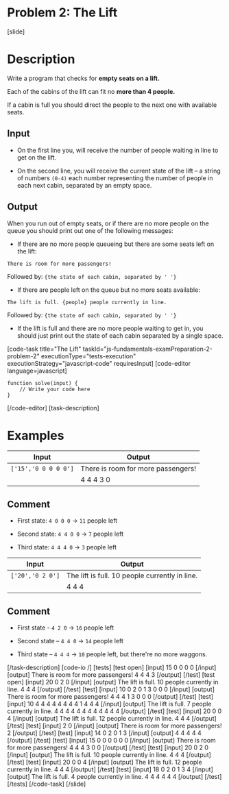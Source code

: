 # Problem 2: The Lift

[slide]
# Description
Write a program that checks for **empty seats on a lift.**

Each of the cabins of the lift can fit no **more than 4 people.**

If a cabin is full you should direct the people to the next one with available seats.

## Input

* On the first line you, will receive the number of people waiting in line to get on the lift.

* On the second line, you will receive the current state of the lift – a string of numbers `(0-4)` each number representing the number of people in each next cabin, separated by an empty space.

## Output

When you run out of empty seats, or if there are no more people on the queue you should print out one of the following messages:

* If there are no more people queueing but there are some seats left on the lift:

`There is room for more passengers!`

Followed by:
`{the state of each cabin, separated by ' '}`

* If there are people left on the queue but no more seats available:

`The lift is full. {people} people currently in line.`

Followed by:
`{the state of each cabin, separated by ' '}`

* If the lift is full and there are no more people waiting to get in, you should just print out the state of each cabin separated by a single space.


[code-task title="The Lift" taskId="js-fundamentals-examPreparation-2-problem-2" executionType="tests-execution" executionStrategy="javascript-code" requiresInput]
[code-editor language=javascript]
```
function solve(input) {
	// Write your code here
}
```
[/code-editor]
[task-description]

# Examples
| **Input** | **Output** |
| --- | --- |
|`['15','0 0 0 0 0']`| There is room for more passengers! |
||4 4 4 3 0|

## Comment

* First state: `4 0 0 0` \-\> `11` people left

* Second state: `4 4 0 0` \-\> `7` people left

* Third state: `4 4 4 0` \-\> `3` people left


| **Input** | **Output** |
| --- | --- |
|`['20','0 2 0']`|The lift is full. 10 people currently in line.|
||4 4 4|

## Comment

* First state - `4 2 0`  \-\> `16` people left

* Second state – `4 4 0`  \-\> `14` people left

* Third state – `4 4 4` \-\> `10` people left, but there're no more waggons.


[/task-description]
[code-io /]
[tests]
[test open]
[input]
15
0 0 0 0
[/input]
[output]
There is room for more passengers!
4 4 4 3
[/output]
[/test]
[test open]
[input]
20
0 2 0
[/input]
[output]
The lift is full. 10 people currently in line.
4 4 4
[/output]
[/test]
[test]
[input]
10
0 2 0 1 3 0 0 0
[/input]
[output]
There is room for more passengers!
4 4 4 1 3 0 0 0
[/output]
[/test]
[test]
[input]
10
4 4 4 4 4 4 4 4 1 4 4 4
[/input]
[output]
The lift is full. 7 people currently in line.
4 4 4 4 4 4 4 4 4 4 4 4
[/output]
[/test]
[test]
[input]
20
0 0 4
[/input]
[output]
The lift is full. 12 people currently in line.
4 4 4
[/output]
[/test]
[test]
[input]
2
0
[/input]
[output]
There is room for more passengers!
2
[/output]
[/test]
[test]
[input]
14
0 2 0 1 3
[/input]
[output]
4 4 4 4 4
[/output]
[/test]
[test]
[input]
15
0 0 0 0 0 0
[/input]
[output]
There is room for more passengers!
4 4 4 3 0 0
[/output]
[/test]
[test]
[input]
20
0 2 0
[/input]
[output]
The lift is full. 10 people currently in line.
4 4 4
[/output]
[/test]
[test]
[input]
20
0 0 4
[/input]
[output]
The lift is full. 12 people currently in line.
4 4 4
[/output]
[/test]
[test]
[input]
18
0 2 0 1 3 4
[/input]
[output]
The lift is full. 4 people currently in line.
4 4 4 4 4 4
[/output]
[/test]
[/tests]
[/code-task]
[/slide]